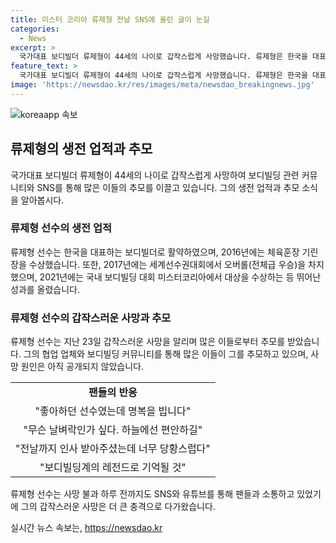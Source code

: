 ```yaml
---
title: 미스터 코리아 류제형 전날 SNS에 올린 글이 눈길
categories:
  - News
excerpt: >
  국가대표 보디빌더 류제형이 44세의 나이로 갑작스럽게 사망했습니다. 류제형은 한국을 대표하는 보디빌더로 활약하며 2016년 체육훈장 기린장을 수상했고, 2017년 세계선수권대회에서 우승한 경력을 가지고 있습니다. 그의 갑작스러운 사망 소식에 팬들의 추모가 이어지고 있으며, 사망 원인은 아직 공개되지 않았습니다. 류제형은 지난 22일에도 SNS에 글을 올리는 등 활발한 소통을 이어가고 있었기에 더욱 충격적입니다.
feature_text: >
  국가대표 보디빌더 류제형이 44세의 나이로 갑작스럽게 사망했습니다. 류제형은 한국을 대표하는 보디빌더로 활약하며 2016년 체육훈장 기린장을 수상했고, 2017년 세계선수권대회에서 우승한 경력을 가지고 있습니다. 그의 갑작스러운 사망 소식에 팬들의 추모가 이어지고 있으며, 사망 원인은 아직 공개되지 않았습니다. 류제형은 지난 22일에도 SNS에 글을 올리는 등 활발한 소통을 이어가고 있었기에 더욱 충격적입니다.
image: 'https://newsdao.kr/res/images/meta/newsdao_breakingnews.jpg'
---
```


<p><img src="https://newsdao.kr/res/images/meta/newsdao_breakingnews.jpg" alt="koreaapp 속보" /></p>

<h2 data-ke-size="size26">류제형의 생전 업적과 추모</h2>

<p data-ke-size="size16">국가대표 보디빌더 류제형이 44세의 나이로 갑작스럽게 사망하여 보디빌딩 관련 커뮤니티와 SNS를 통해 많은 이들의 추모를 이끌고 있습니다. 그의 생전 업적과 추모 소식을 알아봅시다.</p>

<h3>류제형 선수의 생전 업적</h3>

<p data-ke-size="size16">류제형 선수는 한국을 대표하는 보디빌더로 활약하였으며, 2016년에는 체육훈장 기린장을 수상했습니다. 또한, 2017년에는 세계선수권대회에서 오버롤(전체급 우승)을 차지했으며, 2021년에는 국내 보디빌딩 대회 미스터코리아에서 대상을 수상하는 등 뛰어난 성과를 올렸습니다.</p>

<h3>류제형 선수의 갑작스러운 사망과 추모</h3>

<p data-ke-size="size16">류제형 선수는 지난 23일 갑작스러운 사망을 알리며 많은 이들로부터 추모를 받았습니다. 그의 협업 업체와 보디빌딩 커뮤니티를 통해 많은 이들이 그를 추모하고 있으며, 사망 원인은 아직 공개되지 않았습니다.</p>

<table>
  <tr>
    <td style="text-align: center; height: 17px;"><b>팬들의 반응</b></td>
  </tr>
  <tr>
    <td style="text-align: center;">"좋아하던 선수였는데 명복을 빕니다"</td>
  </tr>
  <tr>
    <td style="text-align: center;">"무슨 날벼락인가 싶다. 하늘에선 편안하길"</td>
  </tr>
  <tr>
    <td style="text-align: center;">"전날까지 인사 받아주셨는데 너무 당황스럽다"</td>
  </tr>
  <tr>
    <td style="text-align: center;">"보디빌딩계의 레전드로 기억될 것"</td>
  </tr>
</table>

<p data-ke-size="size16">류제형 선수는 사망 불과 하루 전까지도 SNS와 유튜브를 통해 팬들과 소통하고 있었기에 그의 갑작스러운 사망은 더 큰 충격으로 다가왔습니다.</p>
실시간 뉴스 속보는, <a href="https://newsdao.kr" rel="dofollow">https://newsdao.kr</a>


